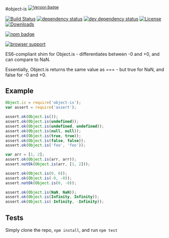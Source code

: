 #object-is <sup>[![Version Badge][2]][1]</sup>

[![Build Status][3]][4]
[![dependency status][5]][6]
[![dev dependency status][7]][8]
[![License][license-image]][license-url]
[![Downloads][downloads-image]][downloads-url]

[![npm badge][11]][1]

[![browser support][9]][10]

ES6-compliant shim for Object.is - differentiates between -0 and +0, and can compare to NaN.

Essentially, Object.is returns the same value as === - but true for NaN, and false for -0 and +0.

## Example

```js
Object.is = require('object-is');
var assert = require('assert');

assert.ok(Object.is());
assert.ok(Object.is(undefined));
assert.ok(Object.is(undefined, undefined));
assert.ok(Object.is(null, null));
assert.ok(Object.is(true, true));
assert.ok(Object.is(false, false));
assert.ok(Object.is('foo', 'foo'));

var arr = [1, 2];
assert.ok(Object.is(arr, arr));
assert.notOk(Object.is(arr, [1, 2]));

assert.ok(Object.is(0, 0));
assert.ok(Object.is(-0, -0));
assert.notOk(Object.is(0, -0));

assert.ok(Object.is(NaN, NaN));
assert.ok(Object.is(Infinity, Infinity));
assert.ok(Object.is(-Infinity, -Infinity));
```

## Tests
Simply clone the repo, `npm install`, and run `npm test`

[1]: https://npmjs.org/package/object-is
[2]: http://versionbadg.es/ljharb/object-is.svg
[3]: https://travis-ci.org/ljharb/object-is.svg
[4]: https://travis-ci.org/ljharb/object-is
[5]: https://david-dm.org/ljharb/object-is.svg
[6]: https://david-dm.org/ljharb/object-is
[7]: https://david-dm.org/ljharb/object-is/dev-status.svg
[8]: https://david-dm.org/ljharb/object-is#info=devDependencies
[9]: https://ci.testling.com/ljharb/object-is.png
[10]: https://ci.testling.com/ljharb/object-is
[11]: https://nodei.co/npm/object-is.png?downloads=true&stars=true
[license-image]: http://img.shields.io/npm/l/object-is.svg
[license-url]: LICENSE
[downloads-image]: http://img.shields.io/npm/dm/object-is.svg
[downloads-url]: http://npm-stat.com/charts.html?package=object-is

